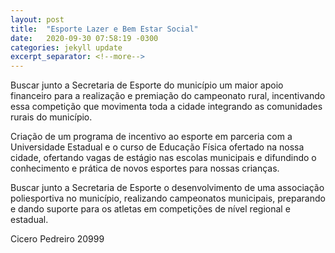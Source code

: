 ```yaml
---
layout: post
title:  "Esporte Lazer e Bem Estar Social"
date:   2020-09-30 07:58:19 -0300
categories: jekyll update
excerpt_separator: <!--more-->
---
```


Buscar junto a Secretaria de Esporte do município um maior apoio financeiro para a realização e premiação do campeonato rural, incentivando essa competição que movimenta toda a cidade integrando as comunidades rurais do município.

Criação de um programa de incentivo ao esporte em parceria com a Universidade Estadual e o curso de Educação Física ofertado na nossa cidade, ofertando vagas de estágio nas escolas municipais e difundindo o conhecimento e prática de novos esportes para nossas crianças.

Buscar junto a Secretaria de Esporte o desenvolvimento de uma associação poliesportiva no município, realizando campeonatos municipais, preparando e dando suporte para os atletas em competições de nível regional e estadual.

<!--more-->

Cicero Pedreiro 20999